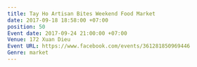 ```yaml
---
title: Tay Ho Artisan Bites Weekend Food Market
date: 2017-09-18 18:58:00 +07:00
position: 50
Event date: 2017-09-24 21:00:00 +07:00
Venue: 172 Xuan Dieu
Event URL: https://www.facebook.com/events/361281850969446
Genre: market
---
```


